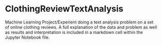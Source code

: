 # ClothingReviewTextAnalysis

Machine Learning Project/Experient doing a text analysis problem on a set of online clothing reviews. A full explanation of the data and problem as well as results and interpretation is included in a markdown cell within the Jupyter Notebook file. 
